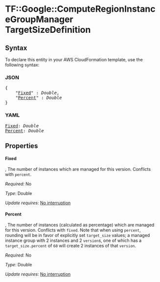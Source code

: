 # TF::Google::ComputeRegionInstanceGroupManager TargetSizeDefinition

## Syntax

To declare this entity in your AWS CloudFormation template, use the following syntax:

### JSON

<pre>
{
    "<a href="#fixed" title="Fixed">Fixed</a>" : <i>Double</i>,
    "<a href="#percent" title="Percent">Percent</a>" : <i>Double</i>
}
</pre>

### YAML

<pre>
<a href="#fixed" title="Fixed">Fixed</a>: <i>Double</i>
<a href="#percent" title="Percent">Percent</a>: <i>Double</i>
</pre>

## Properties

#### Fixed

, The number of instances which are managed for this version. Conflicts with `percent`.

_Required_: No

_Type_: Double

_Update requires_: [No interruption](https://docs.aws.amazon.com/AWSCloudFormation/latest/UserGuide/using-cfn-updating-stacks-update-behaviors.html#update-no-interrupt)

#### Percent

, The number of instances (calculated as percentage) which are managed for this version. Conflicts with `fixed`.
Note that when using `percent`, rounding will be in favor of explicitly set `target_size` values; a managed instance group with 2 instances and 2 `version`s,
one of which has a `target_size.percent` of `60` will create 2 instances of that `version`.

_Required_: No

_Type_: Double

_Update requires_: [No interruption](https://docs.aws.amazon.com/AWSCloudFormation/latest/UserGuide/using-cfn-updating-stacks-update-behaviors.html#update-no-interrupt)

